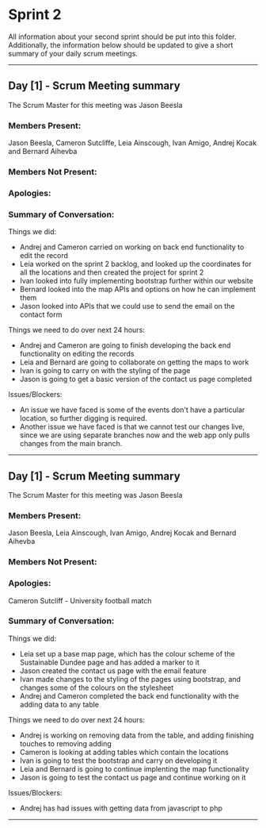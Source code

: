 # Sprint 2

All information about your second sprint should be put into this folder. Additionally, the information below should be updated to give a short summary of your daily scrum meetings.

---

## Day [1] - Scrum Meeting summary
The Scrum Master for this meeting was Jason Beesla

### Members Present:
Jason Beesla, Cameron Sutcliffe, Leia Ainscough, Ivan Amigo, Andrej Kocak and Bernard Aihevba

### Members Not Present:


### Apologies:


### Summary of Conversation:
Things we did:
- Andrej and Cameron carried on working on back end functionality to edit the record
- Leia worked on the sprint 2 backlog, and looked up the coordinates for all the locations and then created the project for sprint 2
- Ivan looked into fully implementing bootstrap further within our website
- Bernard looked into the map APIs and options on how he can implement them
- Jason looked into APIs that we could use to send the email on the contact form

Things we need to do over next 24 hours:
- Andrej and Cameron are going to finish developing the back end functionality on editing the records
- Leia and Bernard are going to collaborate on getting the maps to work
- Ivan is going to carry on with the styling of the page
- Jason is going to get a basic version of the contact us page completed

Issues/Blockers:
- An issue we have faced is some of the events don't have a particular location, so further digging is required.
- Another issue we have faced is that we cannot test our changes live, since we are using separate branches now and the web app only pulls changes from the main branch.

---

## Day [1] - Scrum Meeting summary
The Scrum Master for this meeting was Jason Beesla

### Members Present:
Jason Beesla, Leia Ainscough, Ivan Amigo, Andrej Kocak and Bernard Aihevba

### Members Not Present:


### Apologies:
Cameron Sutcliff - University football match

### Summary of Conversation:
Things we did:
- Leia set up a base map page, which has the colour scheme of the Sustainable Dundee page and has added a marker to it
- Jason created the contact us page with the email feature
- Ivan made changes to the styling of the pages using bootstrap, and changes some of the colours on the stylesheet
- Andrej and Cameron completed the back end functionality with the adding data to any table

Things we need to do over next 24 hours:
- Andrej is working on removing data from the table, and adding finishing touches to removing adding
- Cameron is looking at adding tables which contain the locations
- Ivan is going to test the bootstrap and carry on developing it
- Leia and Bernard is going to continue implenting the map functionality
- Jason is going to test the contact us page and continue working on it

Issues/Blockers:
- Andrej has had issues with getting data from javascript to php

---
